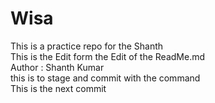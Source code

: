 # Wisa

This is a practice repo for the Shanth
<br>
This is the Edit form the Edit of the ReadMe.md
<br>
Author : Shanth Kumar
<br>
this is to stage and commit with the command
<br>
This is the next commit
